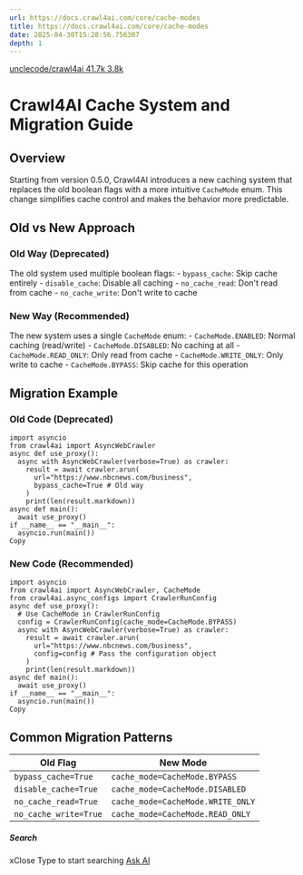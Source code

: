 ```yaml
---
url: https://docs.crawl4ai.com/core/cache-modes
title: https://docs.crawl4ai.com/core/cache-modes
date: 2025-04-30T15:28:56.756307
depth: 1
---
```


[ unclecode/crawl4ai 41.7k 3.8k ](https://github.com/unclecode/crawl4ai)
# Crawl4AI Cache System and Migration Guide
## Overview
Starting from version 0.5.0, Crawl4AI introduces a new caching system that replaces the old boolean flags with a more intuitive `CacheMode` enum. This change simplifies cache control and makes the behavior more predictable.
## Old vs New Approach
### Old Way (Deprecated)
The old system used multiple boolean flags: - `bypass_cache`: Skip cache entirely - `disable_cache`: Disable all caching - `no_cache_read`: Don't read from cache - `no_cache_write`: Don't write to cache
### New Way (Recommended)
The new system uses a single `CacheMode` enum: - `CacheMode.ENABLED`: Normal caching (read/write) - `CacheMode.DISABLED`: No caching at all - `CacheMode.READ_ONLY`: Only read from cache - `CacheMode.WRITE_ONLY`: Only write to cache - `CacheMode.BYPASS`: Skip cache for this operation
## Migration Example
### Old Code (Deprecated)
```
import asyncio
from crawl4ai import AsyncWebCrawler
async def use_proxy():
  async with AsyncWebCrawler(verbose=True) as crawler:
    result = await crawler.arun(
      url="https://www.nbcnews.com/business",
      bypass_cache=True # Old way
    )
    print(len(result.markdown))
async def main():
  await use_proxy()
if __name__ == "__main__":
  asyncio.run(main())
Copy
```

### New Code (Recommended)
```
import asyncio
from crawl4ai import AsyncWebCrawler, CacheMode
from crawl4ai.async_configs import CrawlerRunConfig
async def use_proxy():
  # Use CacheMode in CrawlerRunConfig
  config = CrawlerRunConfig(cache_mode=CacheMode.BYPASS) 
  async with AsyncWebCrawler(verbose=True) as crawler:
    result = await crawler.arun(
      url="https://www.nbcnews.com/business",
      config=config # Pass the configuration object
    )
    print(len(result.markdown))
async def main():
  await use_proxy()
if __name__ == "__main__":
  asyncio.run(main())
Copy
```

## Common Migration Patterns
Old Flag | New Mode  
---|---  
`bypass_cache=True` | `cache_mode=CacheMode.BYPASS`  
`disable_cache=True` | `cache_mode=CacheMode.DISABLED`  
`no_cache_read=True` | `cache_mode=CacheMode.WRITE_ONLY`  
`no_cache_write=True` | `cache_mode=CacheMode.READ_ONLY`  
##### Search
xClose
Type to start searching
[ Ask AI ](https://docs.crawl4ai.com/core/ask-ai/ "Ask Crawl4AI Assistant")

